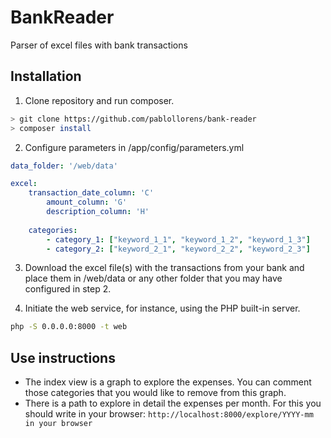 # BankReader
Parser of excel files with bank transactions

## Installation
1) Clone repository and run composer.
```bash
> git clone https://github.com/pablollorens/bank-reader
> composer install
```

2) Configure parameters in /app/config/parameters.yml
```yaml
data_folder: '/web/data'

excel:
    transaction_date_column: 'C'
        amount_column: 'G'
        description_column: 'H'
    
    categories:
        - category_1: ["keyword_1_1", "keyword_1_2", "keyword_1_3"]
        - category_2: ["keyword_2_1", "keyword_2_2", "keyword_2_3"]
```    

3) Download the excel file(s) with the transactions from your bank and place them in /web/data or any other folder that you may have configured in step 2.

4) Initiate the web service, for instance, using the PHP built-in server.
```bash
php -S 0.0.0.0:8000 -t web
```

## Use instructions
- The index view is a graph to explore the expenses. You can comment those categories that you would like to remove from this graph.
- There is a path to explore in detail the expenses per month. For this you should write in your browser: `http://localhost:8000/explore/YYYY-mm in your browser`
